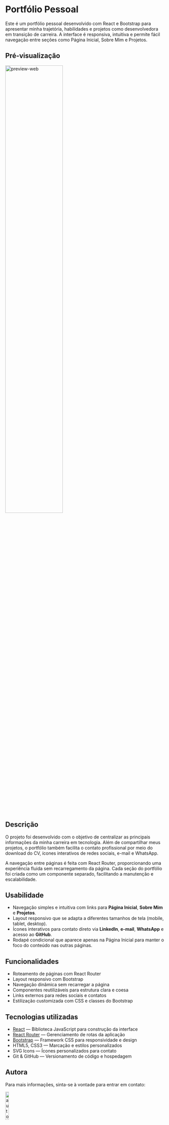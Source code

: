 # Portfólio Pessoal

Este é um portfólio pessoal desenvolvido com React e Bootstrap para apresentar minha trajetória, habilidades e projetos como desenvolvedora em transição de carreira. A interface é responsiva, intuitiva e permite fácil navegação entre seções como Página Inicial, Sobre Mim e Projetos.

## Pré-visualização

<img src="https://github.com/user-attachments/assets/f0e70849-bf1e-4381-8165-ea2a41c85d66" width="60%" alt="preview-web"/>

## Descrição

O projeto foi desenvolvido com o objetivo de centralizar as principais informações da minha carreira em tecnologia. Além de compartilhar meus projetos, o portfólio também facilita o contato profissional por meio do download do CV, ícones interativos de redes sociais, e-mail e WhatsApp.

A navegação entre páginas é feita com React Router, proporcionando uma experiência fluida sem recarregamento da página. Cada seção do portfólio foi criada como um componente separado, facilitando a manutenção e escalabilidade.

## Usabilidade

- Navegação simples e intuitiva com links para **Página Inicial**, **Sobre Mim** e **Projetos**.
- Layout responsivo que se adapta a diferentes tamanhos de tela (mobile, tablet, desktop).
- Ícones interativos para contato direto via **LinkedIn**, **e-mail**, **WhatsApp** e acesso ao **GitHub**.
- Rodapé condicional que aparece apenas na Página Inicial para manter o foco do conteúdo nas outras páginas.

## Funcionalidades

- Roteamento de páginas com React Router
- Layout responsivo com Bootstrap
- Navegação dinâmica sem recarregar a página
- Componentes reutilizáveis para estrutura clara e coesa
- Links externos para redes sociais e contatos
- Estilização customizada com CSS e classes do Bootstrap

## Tecnologias utilizadas

- [React](https://reactjs.org/) — Biblioteca JavaScript para construção da interface
- [React Router](https://reactrouter.com/) — Gerenciamento de rotas da aplicação
- [Bootstrap](https://getbootstrap.com/) — Framework CSS para responsividade e design
- HTML5, CSS3 — Marcação e estilos personalizados
- SVG Icons — Ícones personalizados para contato
- Git & GitHub — Versionamento de código e hospedagem

## Autora

Para mais informações, sinta-se à vontade para entrar em contato:

<div align="left">
  <img src="https://github.com/user-attachments/assets/57cac2a3-49b1-4a0a-aef3-e968523971eb" width="15%" alt="autora" />
</div>

- [Github](https://github.com/luizadaso)
- [Linkedin](https://www.linkedin.com/in/luizadaso)
